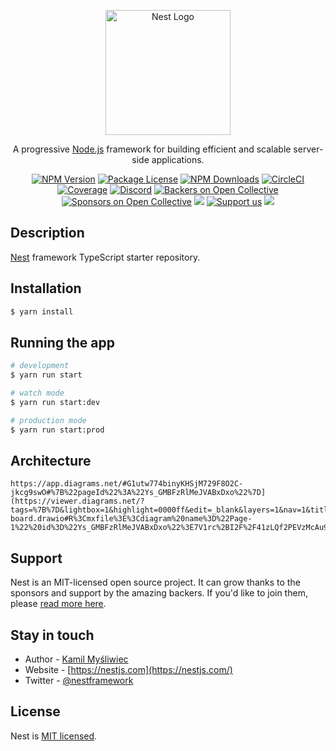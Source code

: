 <p align="center">
  <a href="http://nestjs.com/" target="blank"><img src="https://nestjs.com/img/logo-small.svg" width="200" alt="Nest Logo" /></a>
</p>

[circleci-image]: https://img.shields.io/circleci/build/github/nestjs/nest/master?token=abc123def456
[circleci-url]: https://circleci.com/gh/nestjs/nest

  <p align="center">A progressive <a href="http://nodejs.org" target="_blank">Node.js</a> framework for building efficient and scalable server-side applications.</p>
    <p align="center">
<a href="https://www.npmjs.com/~nestjscore" target="_blank"><img src="https://img.shields.io/npm/v/@nestjs/core.svg" alt="NPM Version" /></a>
<a href="https://www.npmjs.com/~nestjscore" target="_blank"><img src="https://img.shields.io/npm/l/@nestjs/core.svg" alt="Package License" /></a>
<a href="https://www.npmjs.com/~nestjscore" target="_blank"><img src="https://img.shields.io/npm/dm/@nestjs/common.svg" alt="NPM Downloads" /></a>
<a href="https://circleci.com/gh/nestjs/nest" target="_blank"><img src="https://img.shields.io/circleci/build/github/nestjs/nest/master" alt="CircleCI" /></a>
<a href="https://coveralls.io/github/nestjs/nest?branch=master" target="_blank"><img src="https://coveralls.io/repos/github/nestjs/nest/badge.svg?branch=master#9" alt="Coverage" /></a>
<a href="https://discord.gg/G7Qnnhy" target="_blank"><img src="https://img.shields.io/badge/discord-online-brightgreen.svg" alt="Discord"/></a>
<a href="https://opencollective.com/nest#backer" target="_blank"><img src="https://opencollective.com/nest/backers/badge.svg" alt="Backers on Open Collective" /></a>
<a href="https://opencollective.com/nest#sponsor" target="_blank"><img src="https://opencollective.com/nest/sponsors/badge.svg" alt="Sponsors on Open Collective" /></a>
  <a href="https://paypal.me/kamilmysliwiec" target="_blank"><img src="https://img.shields.io/badge/Donate-PayPal-ff3f59.svg"/></a>
    <a href="https://opencollective.com/nest#sponsor"  target="_blank"><img src="https://img.shields.io/badge/Support%20us-Open%20Collective-41B883.svg" alt="Support us"></a>
  <a href="https://twitter.com/nestframework" target="_blank"><img src="https://img.shields.io/twitter/follow/nestframework.svg?style=social&label=Follow"></a>
</p>
  <!--[![Backers on Open Collective](https://opencollective.com/nest/backers/badge.svg)](https://opencollective.com/nest#backer)
  [![Sponsors on Open Collective](https://opencollective.com/nest/sponsors/badge.svg)](https://opencollective.com/nest#sponsor)-->

## Description

[Nest](https://github.com/nestjs/nest) framework TypeScript starter repository.

## Installation

```bash
$ yarn install
```

## Running the app

```bash
# development
$ yarn run start

# watch mode
$ yarn run start:dev

# production mode
$ yarn run start:prod
```

## Architecture
```
https://app.diagrams.net/#G1utw774binyKHSjM729F8O2C-jkcg9swO#%7B%22pageId%22%3A%22Ys_GMBFzRlMeJVABxDxo%22%7D](https://viewer.diagrams.net/?tags=%7B%7D&lightbox=1&highlight=0000ff&edit=_blank&layers=1&nav=1&title=web-board.drawio#R%3Cmxfile%3E%3Cdiagram%20name%3D%22Page-1%22%20id%3D%22Ys_GMBFzRlMeJVABxDxo%22%3E7V1rc%2BI2F%2F41zLQf2PEVzMcAu91tky4Nybvtp4zACig1lmuLBPLrX8k3bEsJZgHLZDSTydhCvp3z6Og5j2S5Y45Wm99CECxvsAu9jqG5m4457hjGwOrR%2F6xgmxToPSctWYTITct2BVP0CtNCLS1dIxdGpYoEY4%2BgoFw4x74P56RUBsIQv5SrPWKvfNUALCBXMJ0Djy%2F9gVyyTEodW9uVf4VoscyurGvpLyuQVU4LoiVw8UuhyPzcMUchxiTZWm1G0GPGy%2BySHPfljV%2FzGwuhT%2Boc8Nfkv6X3auLpjf369%2BzG8gZk0u2b6c2RbfbE0KUGSHdxSJZ4gX3gfd6VDkO89l3ITqvRvV2da4wDWqjTwidIyDb1JlgTTIuWZOWlv8INIn%2Bzwz%2FZ6d4%2FhV%2FGm%2FTM8c422%2FFJuC0cxHb%2FKf62Oyzey47jzZRaLsLrcA7fsU0GNxAuIHnPhkZSkRmucIXUC79BvIL0hmiFEHqAoOcyskAK0EVeb%2BdDupG68QCXpud9Bt46vdKfcEM%2BPUWcp8t%2BfFkiAqcBiG3yQltz2Wdv2vEZhgRu3n3w9FezlzaFNBh0%2B05a8LJrWnrWXpaFZpUdeHJj9RyF%2F7dsY9TEv90q%2BPcGyqPHerTXKo8aXEAbgvm%2F0Hdp4dXkW8foefRhhi56ppsLtvnLnzAiv087Br2gdku3H9deUvnXrDa9k8IB7QuNluzIaHFWLxm6YKzef2vGYYb0UUkXeGjhd8wrRsmoOWAY2yersrN3cqooAL7wXDPq4UXshO4cezhMzoh8RBDwhKe8WlM70VPB8BlRP%2B3cnFyjfN2q9zkEdemprvEC%2BQcdcYcpLBlphYcdd0%2FvOr73KELYj86B0dQvYw8%2BktNANodjRu31mpDNKfLJMWtzmM0tW0JFMVSMbu9pRe17AEMay6j13wwRh6E%2FN3QVqMzhoxACQm%2Fny33gxhtnv%2BItBG4DlxlDD779PKcAcCGqHB91nfZBuHcp9OXnaUivJg2xBq3iIT0uukxwRFR0%2BQjR5QTBpKe1L5gYlxJM2M4Ehog%2BNwvukvKjfs3AlJ2wJYGpLwxMixBO%2F7pmrYZvG9ESBGxzvvUQdXZo7m8hswQW17O8IKfo39eEngam5VGCC90%2BEc20ys3KEGRGjqBVOedqVFmzLph7HbPMPSlNbN9ulBiYhboghG8lRx3DHJTTlXIWU3XnC1p5gHlg%2BIh9krVv1hjmS%2BS512CL18wuEaFOy%2FaGSxyiV1ofZC6lP4ckbdemVqoxZUem5wwh8%2FEk86peKboBm1LFaxCR7G6w54EgQjMvQ8uKtjXkDzEheNVYqK5AyhTJkJYoUr8HqvRqt3BOgL%2BgD7iDsF2%2BXt%2Fgr9cXXM6sXA14NDj6tEcfslYXcUjOH%2FQIcPPqMavP4Lpe060q8lj3HQMnpKnvKMnUxz5OoIg8r1JUyUKZx9AceFdp8Qq5btwHsVaC%2FMV1XG1s7UpuU%2BuwIkwPf%2FTiIZUlPZDm3OYwwMgnsbnsIf2jBhyx3sMeMy3IHuq7ffrHqodkRFkZCQGK0QQpVl8gwyvtBwkgYJa3pINh%2BX702A%2FWbRkF%2B8BZRcvpAh4vwLGA54NVGsio%2BahrFDaax0ZPOjYcDhvzOPtwHwBJ0EEoqaMdyypQAGkeIAPpABnwwSPOShVAWgEQXcBFmkWIwfNpj9rpwYvld4UQ6QixpSOEJ6XpUInKhI7MhIyKaFU7FcpzqA%2BbChk87VWp0ClD0QFobUsqZJjCVOhBAUMuMKTnQQY%2FXSLtoh5IPClAJcpSASI9DzL4uQkqUW4RQFqQB%2FHjy3ATIMocFUJagRD5eRA%2F0IeCB%2BC6FCOR6mEkw6Nu5nQ%2BePBabExOwSJ%2B1jiAMBwocDQODkM0F6RRcNiX86KPYCoI75i6UzrMNIvfO6fDTA3Ukjkd2X1%2FzEkdVkV2EiVwjU7qMPnEPogn9yl98bgZtv2yo5W%2BuIMcLxkoGemU3XTepi9HXzR5lUDpiy0AhnR90eTFAYIIs4vK%2BmQCQ7quaPKawJzSCJXxSQZGo3ritz9%2BXG9Mf3r%2FHX%2F%2Fn7P9dnfvjgXrAMzxarX2EdmqqCEZHNKlRFPN22s3QqSriaaauNdqhMiXFC1xD8MeVMkmx8kmdsYrD5ZN9He8%2FSFkE4sXRlV2fMpQZB08uiFdNrHE6m0umyimKwsa0oUTa4%2BipqAhCxrSpRNLkAMp6UQ%2BMORPxbJ4tVVlx21CiHT9xOJlV5Udtwkh0vUTu8%2F5%2FYIm3DS%2F9kq22NP%2BVaHatfiKxetkH2iiTq%2ByyJ%2F0iTpZ5P9YzaqrfdKMPU0r3jvdxLi6ax1lglJLmpttXYz%2FfzKEntjPVk0%2F99vlZlu5%2BSA32zXdnM0rbYmfe5fDknZ%2BtnSjUwneutmsu426ZKlV3u7rF%2BjtptYe1Op2yO1yKb96x5B9dSVedvmXH3D2K%2Bdy6WurO9I%2FO9H%2F8N3bEQ2hbmzrtyy48QOTV0FAC0Z4FWA%2FHhbnFwi%2BAWyNeS02HjMYk2Iu5iMFPekNyZHboxSa0a5R7WlIeqkZ7VrV6RtSberfLu7vqOB4vE%2BdlgVH%2FmWXCVjASBQS889VaXGVi4mGtvRo2BcsUZ9YuapAqvlYB%2Fm6Oj%2Bqaw9s3tcHLxl8nLP5Iaiv9NScr9Vo04GjTXkrupwJUH1%2BKkP69SIFhqbBIH3KU58fkRqDaDnDIHQVIJoHhPSJTg6fmU5EL7crLJwdC%2FLnNjn8XNn0M0ZjSADyeLKoYHF%2BWEif0DQwOL83mHRn2wcJKfnOuYWU0%2BfS6aEThuRdlmFXswzLrrg7SfvTwyoeP8XXP7JlWZT08jYK9kovg3atJOTw0kuuSAv1l1u4juKYaGj33%2Bi%2Fzx5kL3VdjhBjSRdiHF6IKdpcqTHHvR3HqTFGXTXGOJvHeTXmDrPRnxkIFaM6llE5lyfJOOJ5oSOVhEvBg3RVJlMByl0C61incE5E37JQqDg7KqRLM4OBVML9M2lXY%2BPXGY%2FeT7jtVhFuXbuctVYbz6JqO1XX2jXRbcDrZiP2tih7R5RGhx570YsG4fg%2FLaGEm%2FBjcdJTI7MvYMqNpkYDUTp6qB1VxnQYDqofUe6adXu%2BwdlwwL%2BYf7UmyxwLigwdR4bydnY5KdNA%2FCFzBQlpkJCeNemaI5NLtXtcIqdINchUr1VkSs%2FeKlQU%2BTi3Dtrl1uzOi536hI0hTGH4jOhTC4Ybkgoj4LGhZ426zNCGlHpB323tgENVf84Xq98XJ8%2FGqnWNp9UVyysKfdpBB8ORPuiga2IS%2FZbPFWM6kDHtmtXlsOi8ry%2BA4j6CoQKFPFC0gEeLcysFCnmgkD74oOvqfez93HovCzdaxsH5geerDcLCqT5f7%2B4mjHx7CF7Qa6e6iG6fS8QWfluBHwu4RrMQhIi9a5WasxshV9Huo51fWYCq368ZNU%2Fy4pXQ%2BXym5YLtk5o3fQgO3m1VreTawjvmmXYIwZx00ZwaTgGicUA0ybOFd8yz7AQQS4z%2F7T7icKVA0TgomuTZwjvmX858xa4CQuNAaME3uXjuwCJDEhi%2BUA6GPfo4queQgI0m38ASY4PXcotJBVNqYKiSipNo%2BfpPJhXmKabDiL3PU8mOpfm0jbDM4gvlk49Ifabi6LiQN7LLyTF0nlMWkfH0ombGSICF9ExD51llERYBiCJmR4WN5rEhPeHQeQm4iA2yDaBKRaVAQ34Kkt1AARuzebgNVKSQAQfpWUdOngufOvJo39GlZvMjlpiylXwVMhpHRpMfsBGn0IIvy8fIoAXIBQQrXEjARaOf%2FRXjgieeTxgpLEjAQt1pp%2BfDAk80VeIhERC1dayzjY3z7DIDRFcpFZIELOmg4DlmoLRMGVCQLmYKvt6u1Ah5eDijisnGMzEmxQXq6IMtb7ALWY3%2FAw%3D%3D%3C%2Fdiagram%3E%3C%2Fmxfile%3E
```

## Support

Nest is an MIT-licensed open source project. It can grow thanks to the sponsors and support by the amazing backers. If you'd like to join them, please [read more here](https://docs.nestjs.com/support).

## Stay in touch

- Author - [Kamil Myśliwiec](https://kamilmysliwiec.com)
- Website - [https://nestjs.com](https://nestjs.com/)
- Twitter - [@nestframework](https://twitter.com/nestframework)

## License

Nest is [MIT licensed](LICENSE).
